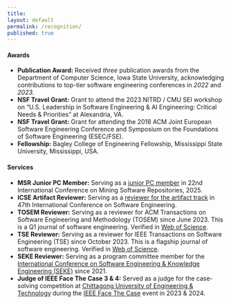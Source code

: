 ```yaml
---
title:
layout: default
permalink: /recognition/
published: true
---
```




#### Awards
- **Publication Award:** Received *three* publication awards from the Department of Computer Science, Iowa State University, acknowledging contributions to top-tier software engineering conferences in *2022* and *2023*.
- **NSF Travel Grant:** Grant to attend the 2023 NITRD / CMU SEI workshop on “U.S. Leadership in Software Engineering & AI Engineering: Critical Needs & Priorities” at Alexandria, VA.
- **NSF Travel Grant:** Grant for attending the 2018 ACM Joint European Software Engineering Conference and Symposium on the Foundations of Software Engineering (ESEC/FSE).
- **Fellowship:** Bagley College of Engineering Fellowship, Mississippi State University, Mississippi, USA. 

#### Services
- **MSR Junior PC Member:** Serving as a [junior PC member](https://2025.msrconf.org/committee/msr-2025-junior-pc-technical-papers---junior-program-committee) in 22nd International Conference on Mining Software Repositories, 2025.
- **ICSE Artifact Reviewer:** Serving as a [reviewer for the artifact track](https://conf.researchr.org/committee/icse-2025/icse-2025-artifact-evaluation-artifact-evaluation) in 47th International Conference on Software Engineering.
- **TOSEM Reviewer:** Serving as a reviewer for ACM Transactions on Software Engineering and Methodology (TOSEM) since June 2023. This is a Q1 journal of software engineering. Verified in [Web of Science](https://www.webofscience.com/wos/author/record/IWD-9819-2023).
- **TSE Reviewer:**  Serving as a reviewer for IEEE Transactions on Software Engineering (TSE) since October 2023. This is a flagship journal of software engineering. Verified in [Web of Science](https://www.webofscience.com/wos/author/record/IWD-9819-2023).
- **SEKE Reviewer:** Serving as a program committee member for the [International Conference on Software Engineering & Knowledge Engineering (SEKE)](https://ksiresearch.org/) since 2021.
- **Judge of IEEE Face The Case 3 & 4:** Served as a judge for the case-solving competition at [Chittagong University of Engineering & Technology](https://www.cuet.ac.bd/) during the [IEEE Face The Case](http://ieeecuetsb.com/ftc3.0/) event in 2023 & 2024. 
